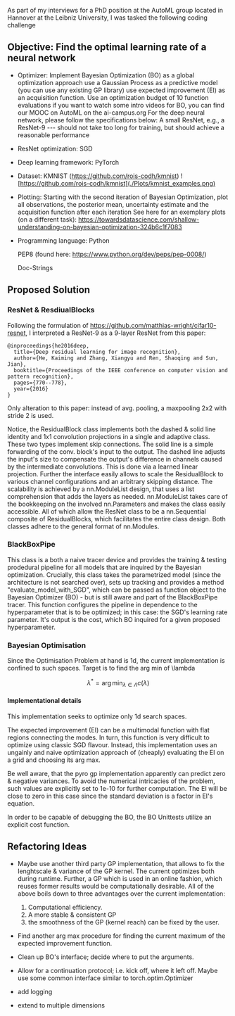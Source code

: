 As part of my interviews for a PhD position at the AutoML group located in
Hannover at the Leibniz University, I was tasked the following coding challenge

## Objective: Find the optimal learning rate of a neural network

* Optimizer: Implement Bayesian Optimization (BO) as a global optimization
  approach use a Gaussian Process as a predictive model (you can use any
  existing GP library) use expected improvement (EI) as an acquisition
  function. Use an optimization budget of 10 function evaluations if you want
  to watch some intro videos for BO, you can find our MOOC on AutoML on the
  ai-campus.org For the deep neural network, please follow the specifications
  below: A small ResNet, e.g., a ResNet-9 --- should not take too long for
  training, but should achieve a reasonable performance

* ResNet optimization: SGD

* Deep learning framework: PyTorch

* Dataset: KMNIST (https://github.com/rois-codh/kmnist)
  ![https://github.com/rois-codh/kmnist](./Plots/kmnist_examples.png)

* Plotting: Starting with the second iteration of Bayesian Optimization, plot
  all observations, the posterior mean, uncertainty estimate and the
  acquisition function after each iteration See here for an exemplary plots (on
  a different task):
  https://towardsdatascience.com/shallow-understanding-on-bayesian-optimization-324b6c1f7083

* Programming language:
  Python

  PEP8 (found here: https://www.python.org/dev/peps/pep-0008/)

  Doc-Strings

## Proposed Solution 

### ResNet & ResdiualBlocks

Following the formulation of https://github.com/matthias-wright/cifar10-resnet,
I interpreted a ResNet-9 as a 9-layer ResNet from this paper:

    @inproceedings{he2016deep,
      title={Deep residual learning for image recognition},
      author={He, Kaiming and Zhang, Xiangyu and Ren, Shaoqing and Sun, Jian},
      booktitle={Proceedings of the IEEE conference on computer vision and pattern recognition},
      pages={770--778},
      year={2016}
    }

Only alteration to this paper: instead of avg. pooling, a maxpooling 2x2 with
stride 2 is used.

Notice, the ResidualBlock class implements both the dashed & solid line
identity and 1x1 convolution projections in a single and adaptive class.
These two types implement skip connections. The solid line is a simple 
forwarding of the conv. block's input to the output. The dashed line 
adjusts the input's size to compensate the output's difference in channels
caused by the intermediate convolutions. This is done via a learned linear 
projection. 
Further the interface easily allows to scale the ResidualBlock 
to various channel configurations and an arbitrary skipping distance. The 
scalability is achieved by a nn.ModuleList design, that uses a list 
comprehension that adds the layers as needed. nn.ModuleList takes care of 
the bookkeeping on the involved nn.Parameters and makes the class easily 
accessible. All of which allow the ResNet class to be a nn.Sequential 
composite of ResidualBlocks, which facilitates the entire class design.
Both classes adhere to the general format of nn.Modules.

### BlackBoxPipe
This class is a both a naive tracer device and provides the training &
testing prodedural pipeline for all models that are inquired by the 
Bayesian optimization. Crucially, this class takes the parametrized 
model (since the architecture is not searched over), sets up tracking and 
provides a method "evaluate_model_with_SGD", which can be passed as 
function object to the Bayesian Optimizer (BO) - but is still aware and 
part of the BlackBoxPipe tracer. This function configures the pipeline in 
dependence to the hyperparameter that is to be optimized; in this case: the 
SGD's learning rate parameter. It's output is the cost, which BO inquired 
for a given proposed hyperparameter.

### Bayesian Optimisation

Since the Optimisation Problem at hand is 1d, the current implementation is 
confined to such spaces. Target is to find the arg min of \lambda


$$\lambda^*=\arg\min_{\lambda\in\Lambda}c(\lambda)$$


#### Implementational details

This implementation seeks to optimize only 1d search spaces.

The expected improvement (EI) can be a multimodal function with flat regions
connecting the modes. In turn, this function is very difficult to optimize
using classic SGD flavour. Instead, this implementation uses an ungainly and
naive optimization approach of (cheaply) evaluating the EI on a grid and
choosing its arg max.

Be well aware, that the pyro gp implementation apparently can predict zero &
negative variances. To avoid the numerical intricacies of the problem, such
values are explicitly set to 1e-10 for further computation. The EI will be
close to zero in this case since the standard deviation is a factor in EI's
equation.

In order to be capable of debugging the BO, the BO Unittests utilize an
explicit cost function.

  
  
## Refactoring Ideas

* Maybe use another third party GP implementation, that allows to fix the 
lenghtscale & variance of the GP kernel. The current optimizes both during 
runtime. Further, a GP which is used in an online fashion, which reuses 
former results would be computationally desirable. All of the above boils 
down to three advantages over the current implementation:
  1) Computational efficiency.
  2) A more stable & consistent GP
  3) the smoothness of the GP (kernel reach) can be fixed by the user.
  
* Find another arg max procedure for finding the current maximum of the 
expected improvement function.
  
* Clean up BO's interface; decide where to put the arguments.

* Allow for a continuation protocol; i.e. kick off, where it left off. 
  Maybe use some common interface similar to torch.optim.Optimizer

* add logging

* extend to multiple dimensions



